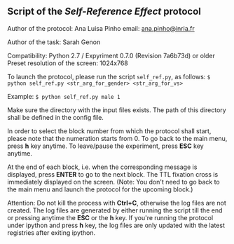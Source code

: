 ## Script of the *Self-Reference Effect* protocol 

Author of the protocol: Ana Luisa Pinho 
email: ana.pinho@inria.fr  

Author of the task: Sarah Genon  

Compatibility: Python 2.7 / Expyriment 0.7.0 (Revision 7a6b73d) or older
Preset resolution of the screen: 1024x768

To launch the protocol, please run the script `self_ref.py`, as follows: 
`$ python self_ref.py <str_arg_for_gender> <str_arg_for_vs>`

Example:
`$ python self_ref.py male 1`

Make sure the directory with the input files exists. The path of this directory shall be defined in the config file.

In order to select the block number from which the protocol shall start, please note that the numeration starts from 0.
To go back to the main menu, press __h__ key anytime. To leave/pause the experiment, press __ESC__ key anytime.

At the end of each block, i.e. when the corresponding message is displayed, press __ENTER__ to go to the next block. The TTL fixation cross is immediately displayed on the screen. (Note: You don't need to go back to the main menu and launch the protocol for the upcoming block.)

Attention: Do not kill the process with __Ctrl+C__, otherwise the log files are not created. The log files are generated by either running the script till the end or pressing anytime the __ESC__ or the __h__ key. If you're running the protocol under ipython and press __h__ key, the log files are only updated with the latest registries after exiting ipython.

